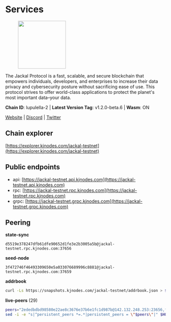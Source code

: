 # Services

<figure><img src="https://raw.githubusercontent.com/kj89/testnet_manuals/main/pingpub/logos/jackal.png" width="150" alt=""><figcaption></figcaption></figure>

The Jackal Protocol is a fast, scalable, and secure blockchain that empowers  individuals, developers, and enterprises to increase their data privacy and  cybersecurity posture without sacrificing ease of use. This protocol strives  to offer world-class applications to protect the planet's most important data–your data.

**Chain ID**: lupulella-2 | **Latest Version Tag**: v1.2.0-beta.6 | **Wasm**: ON

[Website](https://jackalprotocol.com) | [Discord](https://discord.com/invite/5GKym3p6rj) | [Twitter](https://twitter.com/Jackal_Protocol)




## Chain explorer
[https://explorer.kjnodes.com/jackal-testnet](https://explorer.kjnodes.com/jackal-testnet)

## Public endpoints

* api: [https://jackal-testnet.api.kjnodes.com](https://jackal-testnet.api.kjnodes.com)
* rpc: [https://jackal-testnet.rpc.kjnodes.com](https://jackal-testnet.rpc.kjnodes.com)
* grpc: [https://jackal-testnet.grpc.kjnodes.com](https://jackal-testnet.grpc.kjnodes.com)

## Peering

**state-sync**

```text
d5519e378247dfb61dfe90652d1fe3e2b3005a5b@jackal-testnet.rpc.kjnodes.com:37656
```

**seed-node**

```text
3f472746f46493309650e5a033076689996c8881@jackal-testnet.rpc.kjnodes.com:37659
```

**addrbook**
```bash
curl -Ls https://snapshots.kjnodes.com/jackal-testnet/addrbook.json > $HOME/.canine/config/addrbook.json
```

**live-peers** (29)
```bash
peers="2ededbdbd98580e22ae8c3676e37b6e1fc1d987b@142.132.248.253:23656,ff5171d91cb033670238998dc84bdf69468bb053@51.89.232.234:27686,0394449cab5a29f24dd4f37683d3b7622f27c0fc@65.108.206.118:61156,e4e93ce4b050c9d821e15b69477f5da706121343@65.109.93.152:31656,b26f63f307ca8e80033cbc618f7577e5be7f0c1a@95.217.118.96:27363,451622fd913f6119a67f67e65f3ab82c3fbea529@78.107.253.133:32656,d5519e378247dfb61dfe90652d1fe3e2b3005a5b@65.109.68.190:37656,5c2a752c9b1952dbed075c56c600c3a79b58c395@195.3.220.57:26906,9a2c091798681f89b11f8eea370bf9c6284437c5@167.86.115.183:26656,11b91d243d43e761c96cfbf49f2f2bd06cce2df8@65.109.23.114:17556,372111fd8c3c11a57cd34db58b2bdd8d2b6e5005@172.104.19.93:26656,3c6d856a429224201d78c7f28026874d10a27f57@5.75.227.78:26656,0e3058446ee9b1ad449b5d3a60d5c4f92dd3785c@65.109.30.12:56656,d3677c7a3f9ef42d5ba213ae84c4c5749f4ee787@44.204.38.21:26656,80420ad774e622bda8e1dfa9b80da11eee7eed1f@144.126.140.252:29656,a0f726a3dffb45d9cbde0913701bd757fcd7e434@157.90.2.254:36656,075c59c5917e4e41fcb3e28dba80292a457f79ea@65.108.57.170:26656,1b191fb9ef837dec648136097f94925a15dd85ab@213.170.135.20:26516,09d9127972ded9e22f9f11833ed7fcfa149cf1fa@65.109.92.240:19126,dbe4ae998efcb0b0fddfaa55b8cdf02b89894411@23.29.55.92:26656,b549c1092e37db22576e31f19cbec4b1b3b36503@116.202.227.117:37656,5eedbfbe64b942f4ab54db3842acf3bfab034c24@161.97.74.88:46656,4ea723e652f11433734ae2aa6f364ef0510d6636@16.163.74.176:26626,344d9c933f936f79f3d62eff5cd0b82775a79dac@162.19.239.230:26656,fd5b3021fe67406e63c1a3e3e89cb243bc0791c9@65.109.32.174:32656,1f11577400a5caadedc01261e0f4902983445fb1@94.23.23.189:26656,84af58201840781a0a62449d1dcdb0ad0cf5bdb3@91.223.3.144:26356,fa10dc1a1dc81ee2741e7f88327cb13d2ab56f54@65.109.23.182:19126,6c6c7f370febd64447770da8aec0b9d359d61565@65.109.70.23:17556"
sed -i -e "s|^persistent_peers *=.*|persistent_peers = \"$peers\"|" $HOME/.canine/config/config.toml
```
